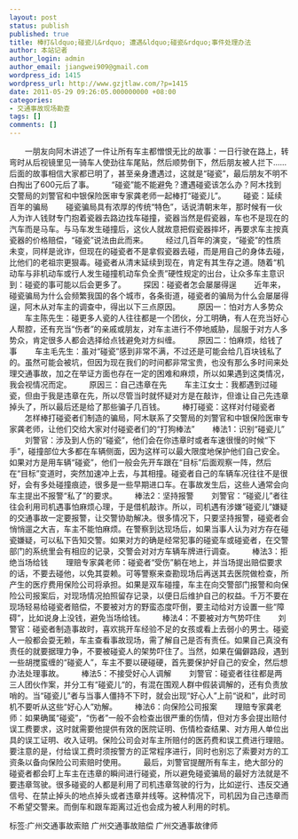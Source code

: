 ```yaml
---
layout: post
status: publish
published: true
title: 棒打&ldquo;碰瓷儿&rdquo; 遭遇&ldquo;碰瓷&rdquo;事件处理办法
author: 本站记者
author_login: admin
author_email: jiangwei909@gmail.com
wordpress_id: 1415
wordpress_url: http://www.gzjtlaw.com/?p=1415
date: 2011-05-29 09:26:05.000000000 +08:00
categories:
- 交通事故现场勘查
tags: []
comments: []
---
```

　　一朋友向阿木讲述了一件让所有车主都憎恨无比的故事：一日行驶在路上，转弯时从后视镜里见一骑车人使劲往车尾贴，然后顺势倒下，然后朋友被人拦下&hellip;&hellip;后面的故事相信大家都已明了，甚至亲身遭遇过，这就是&ldquo;碰瓷&rdquo;，最后朋友不明不白掏出了600元后了事。 　　&ldquo;碰瓷&rdquo;能不能避免？遭遇碰瓷该怎么办？阿木找到交警局的刘警官和中银保险医审专家龚老师一起棒打&ldquo;碰瓷儿&rdquo;。 　　碰瓷：延续百年的骗局 　　碰瓷骗局具有浓厚的传统&ldquo;特色&rdquo;，话说清朝末年，那时候有一伙人为诈人钱财专门抱着瓷器去路边找车碰撞，瓷器当然是假瓷器，车也不是现在的汽车而是马车。与马车发生碰撞后，这伙人就故意把假瓷器摔坏，再要求车主按真瓷器的价格赔偿，&ldquo;碰瓷&rdquo;说法由此而来。 　　经过几百年的演变，&ldquo;碰瓷&rdquo;的性质未变，同样是讹诈，但现在的碰瓷者不是拿假瓷器去碰，而是用自己的身体去碰，比他们的老祖宗更狠毒。碰瓷者从清末延续到现在，肯定有其生存之道。随着&ldquo;机动车与非机动车或行人发生碰撞机动车负全责&rdquo;硬性规定的出台，让众多车主意识到：碰瓷的事可能以后会更多了。 　　探因：碰瓷者怎会屡屡得逞 　　近年来，碰瓷骗局为什么会频繁我国的各个城市，各条街道，碰瓷者的骗局为什么会屡屡得逞，阿木从对车主的调查中，得出以下三点原因。 　　原因一：怕对方人多势众 　　车主陈先生：碰更多人瓷的人往往都是一个团伙，分工明确，有人在充当好心人帮腔，还有充当&ldquo;伤者&rdquo;的亲戚或朋友，对车主进行不停地威胁，屈服于对方人多势众，肯定很多人都会选择给点钱避免对方纠缠。 　　原因二：怕麻烦，给钱了事 　　车主毛先生：虽对&ldquo;碰瓷&rdquo;感到非常不满，不过还是可能会给几百块钱私了的。虽然可能会被坑，但因为现在我们的时间都非常宝贵，也没有那么多时间来处理交通事故，加之在举证方面也存在一定的困难和麻烦，所以如果遇到这类情况，我会视情况而定。 　　原因三：自己违章在先 　　车主江女士：我都遇到过碰瓷，但由于我是违章在先，所以尽管当时就怀疑对方是在敲诈，但谁让自己先违章掉头了，所以最后还是给了那些骗子几百钱。 　　棒打碰瓷：这样对付碰瓷者 　　怎样棒打碰瓷者们制造的骗局，阿木联系了交警局的刘警官和中银保险医审专家龚老师，让他们交给大家对付碰瓷者们的&ldquo;打狗棒法&rdquo; 　　棒法1：识别&ldquo;碰瓷儿&rdquo; 　　刘警官：涉及到人伤的&ldquo;碰瓷&rdquo;，他们会在你违章时或者车速很慢的时候&ldquo;下手&rdquo;，碰撞部位大多都在车辆侧面，因为这样可以最大限度地保护他们自己安全。如果对方是用车辆&ldquo;碰瓷&rdquo;，他们一般会先开车跟在&ldquo;目标&rdquo;后面观察一阵，然后在&ldquo;目标&rdquo;变道时，突然加速冲上去，与其相撞。碰瓷者自己的车辆车况往往不是很好，会有多处碰撞痕迹，很多是一些早期进口车。在事故发生后，这些人通常会向车主提出不报警&ldquo;私了&rdquo;的要求。 　　棒法2：坚持报警 　　刘警官：&ldquo;碰瓷儿&rdquo;者往往会利用司机遇事怕麻烦心理，于是借机敲诈。所以，司机遇有涉嫌&ldquo;碰瓷儿&rdquo;嫌疑的交通事故一定要报警，让交警协助解决。很多情况下，只要坚持报警，碰瓷者会悄悄遛之大吉，车主不能怕麻烦。在警察到达现场后，如果当事人认为对方存在碰瓷嫌疑，可以私下告知交警。如果对方的确是经常犯事的碰瓷车或碰瓷者，在交警部门的系统里会有相应的记录，交警会对对方车辆车牌进行调查。 　　棒法3：拒绝当场给钱 　　理赔专家龚老师：碰瓷者&ldquo;受伤&rdquo;躺在地上，并当场提出赔偿要求的话，不要去碰他，以免其耍赖。可等警察来查勘现场后再送其去医院做检查，所产生的医疗费用保险公司将承担。如果是双车碰撞，车主在向交警部门报警和向保险公司报案后，对现场情况拍照留存记录，以便日后维护自己的权益。千万不要在现场轻易给碰瓷者赔偿，不要被对方的野蛮态度吓倒，要主动给对方设置一些&ldquo;障碍&rdquo;，比如说身上没钱，避免当场给钱。 　　棒法4：不要被对方气势吓住 　　刘警官：碰瓷者制造事故时，喜欢挑开车经验不足的女孩或看上去弱小的男士。碰瓷人一般都会耍无赖，车主查看事故现场，需了解自己是否有责任。如果自己真没有责任的就要据理力争，不要被碰瓷人的架势吓住了。当然，如果在偏僻路段，遇到一些胡搅蛮缠的&ldquo;碰瓷人&rdquo;，车主不要以硬碰硬，首先要保护好自己的安全，然后想办法处理事故。 　　棒法5：不接受好心人调解 　　刘警官：碰瓷者往往都是两三人团伙作案，并分工有&ldquo;碰瓷儿&ldquo;的，有混在围观人群中假装调解的，还有负责放哨的。当&ldquo;碰瓷儿&rdquo;者与当事人僵持不下时，就会出现&ldquo;好心人&rdquo;上前&ldquo;说和&rdquo;，此时司机不要听从这些&ldquo;好心人&rdquo;劝解。 　　棒法6：向保险公司报案 　　理赔专家龚老师：如果确属&ldquo;碰瓷&rdquo;，&ldquo;伤者&rdquo;一般不会检查出很严重的伤情，但对方多会提出赔付误工费要求，这时就需要他提供有效的医院证明、伤情检查结果、对方用人单位出具的误工证明、收入证明。保险公司会对车主所赔付的医药费和误工费进行理赔。要注意的是，付给误工费时须按警方的正常程序进行，同时也别忘了索要对方的工资条以备向保险公司索赔时使用。 　　最后，刘警官提醒所有车主，绝大部分的碰瓷者都会盯上车主在违章的瞬间进行碰瓷，所以避免碰瓷骗局的最好方法就是不要违章驾驶。很多碰瓷的人都是利用了司机违章驾驶的行为，比如逆行、违反交通信号、在禁止掉头的地点掉头或者违章并线等。这种情况下，司机因为自己违章而不希望交警来。而倒车和跟车距离过近也会成为被人利用的时机。 标签:广州交通事故索赔 广州交通事故赔偿 广州交通事故律师
